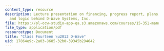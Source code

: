```yaml
---
content_type: resource
description: Lecture presentation on financing, progress report, plans, team-building,
  and logic behind D-Wave Systems, Inc.
file: https://ol-ocw-studio-app-qa.s3.amazonaws.com/courses/15-351-managing-innovation-and-entrepreneurship-spring-2008/17864e9c2a03868532b039345b294642_14_lec.pdf
file_type: application/pdf
resourcetype: Document
title: "Class Fourteen \u2013 D-Wave"
uid: 17864e9c-2a03-8685-32b0-39345b294642
---
```

